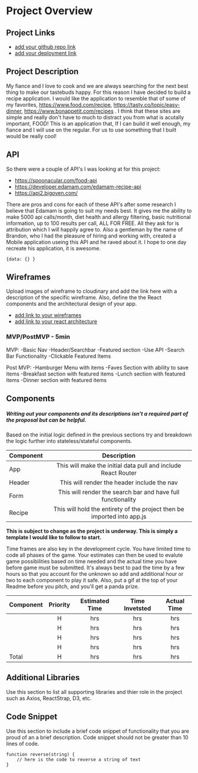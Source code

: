 # Project Overview

## Project Links

- [add your github repo link](https://github.com/jkellzz/ReactProject)
- [add your deployment link](NOTDONEYET)

## Project Description

My fiance and I love to cook and we are always searching for the next best thing to make our tastebuds happy. For this reason I have decided to build a recipe application. I would like the application to resemble that of some of my favorites, https://www.food.com/recipe, https://tasty.co/topic/easy-dinner, https://www.bonappetit.com/recipes . I think that these sites are simple and really don't have to much to distract you from what is acutally important, FOOD! This is an application that, If I can build it well enough, my fiance and I will use on the regular. For us to use something that I built would be really cool!

## API

So there were a couple of API's I was looking at for this project:
- https://spoonacular.com/food-api
- https://developer.edamam.com/edamam-recipe-api
- https://api2.bigoven.com/

There are pros and cons for each of these API's after some research I believe that Edamam is going to suit my needs best. It gives me the ability to make 5000 api calls/month, diet health and allergy filtering, basic nutritional information, up to 100 results per call, ALL FOR FREE. All they ask for is attribution which I will happily agree to. Also a gentleman by the name of Brandon, who I had the pleasure of hiring and working with, created a Mobile application useing this API and he raved about it. I hope to one day recreate his application, it is awesome. 

```
{data: {} }
```


## Wireframes

Upload images of wireframe to cloudinary and add the link here with a description of the specific wireframe. Also, define the the React components and the architectural design of your app.

- [add link to your wireframes](https://res.cloudinary.com/dtzbye6dy/image/upload/v1585234003/IMG_1082_pgte9a.heic)
- [add link to your react architecture]()


### MVP/PostMVP - 5min
MVP:
-Basic Nav 
-Header/Searchbar
-Featured section
-Use API
-Search Bar Functionality
-Clickable Featured Items

Post MVP:
-Hamburger Menu with items
-Faves Section with ability to save items
-Breakfast section with featured items
-Lunch section with featured items
-Dinner section with featured items

## Components
##### Writing out your components and its descriptions isn't a required part of the proposal but can be helpful.

Based on the initial logic defined in the previous sections try and breakdown the logic further into stateless/stateful components. 

| Component | Description | 
| --- | :---: |  
| App | This will make the initial data pull and include React Router| 
| Header | This will render the header include the nav| 
| Form | This will render the search bar and have full functionality|
| Recipe | This will hold the entirety of the project then be imported into app.js| 

**This is subject to change as the project is underway. This is simply a template I would like to follow to start.** 


Time frames are also key in the development cycle.  You have limited time to code all phases of the game.  Your estimates can then be used to evalute game possibilities based on time needed and the actual time you have before game must be submitted. It's always best to pad the time by a few hours so that you account for the unknown so add and additional hour or two to each component to play it safe. Also, put a gif at the top of your Readme before you pitch, and you'll get a panda prize.

| Component | Priority | Estimated Time | Time Invetsted | Actual Time |
| --- | :---: |  :---: | :---: | :---: |
|  | H | hrs| hrs | hrs |
|  | H | hrs| hrs | hrs |
|  | H | hrs| hrs | hrs |
|  | H | hrs| hrs | hrs |
| Total | H | hrs| hrs | hrs |

## Additional Libraries
 Use this section to list all supporting libraries and thier role in the project such as Axios, ReactStrap, D3, etc. 

## Code Snippet

Use this section to include a brief code snippet of functionality that you are proud of an a brief description.  Code snippet should not be greater than 10 lines of code. 

```
function reverse(string) {
	// here is the code to reverse a string of text
}
```